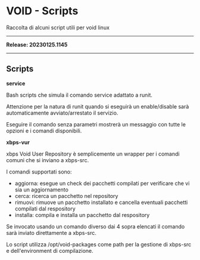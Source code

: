 # VOID - Scripts

Raccolta di alcuni script utili per void linux

---

**Release: 20230125.1145**

---

## Scripts

**service**

Bash scripts che simula il comando service <systemd service name> <action> adattato a runit.

Attenzione per la natura di runit quando si eseguirà un enable/disable sarà automaticamente avviato/arrestato il servizio.

Eseguire il comando senza parametri mostrerà un messaggio con tutte le opzioni e i comandi disponibili.


**xbps-vur**

xbps Void User Repository è semplicemente un wrapper per i comandi comuni che si inviano a xbps-src.

I comandi supportati sono:

 - aggiorna: esegue un check dei pacchetti compilati per verificare che vi sia un aggiornamento
 - cerca: ricerca un pacchetto nel repository
 - rimuovi: rimuove un pacchetto installato e cancella eventuali pacchetti compilati dal respository
 - installa: compila e installa un pacchetto dal respository

Se invocato usando un comando diverso dai 4 sopra elencati il comando sarà inviato direttamente a xbps-src.

Lo script utilizza /opt/void-packages come path per la gestione di xbps-src e dell'environment di compilazione.
